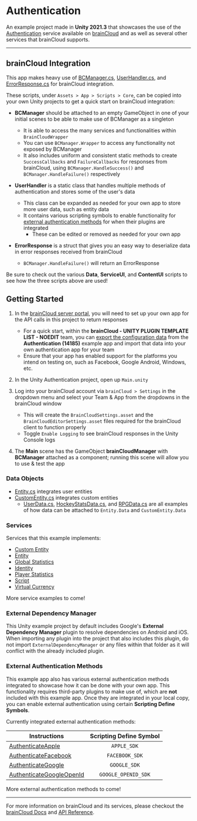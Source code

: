 # Authentication

An example project made in **Unity 2021.3** that showcases the use of the [Authentication](https://getbraincloud.com/apidocs/apiref/?csharp#capi-authentication) service available on [brainCloud](https://getbraincloud.com/) and as well as several other services that brainCloud supports.

---

## brainCloud Integration

This app makes heavy use of [BCManager.cs](./Assets/App/Scripts/Core/BCManager.cs), [UserHandler.cs](./Assets/App/Scripts/Core/UserHandler.cs), and [ErrorResponse.cs](./Assets/App/Scripts/Core/ErrorResponse.cs) for brainCloud integration.

These scripts, under `Assets > App > Scripts > Core`, can be copied into your own Unity projects to get a quick start on brainCloud integration:

- **BCManager** should be attached to an empty GameObject in one of your initial scenes to be able to make use of BCManager as a singleton
    - It is able to access the many services and functionalities within `BrainCloudWrapper`
    - You can use `BCManager.Wrapper` to access any functionality not exposed by BCManager
    - It also includes uniform and consistent static methods to create `SuccessCallbacks` and `FailureCallbacks` for responses from brainCloud, using `BCManager.HandleSuccess()` and `BCManager.HandleFailure()` respectively

- **UserHandler** is a static class that handles multiple methods of authentication and stores some of the user's data
    - This class can be expanded as needed for your own app to store more user data, such as entity data
    - It contains various scripting symbols to enable functionality for [external authentication methods](./README.md#external-authentication-methods) for when their plugins are integrated
        - These can be edited or removed as needed for your own app
        
- **ErrorResponse** is a struct that gives you an easy way to deserialize data in error responses received from brainCloud
    - `BCManager.HandleFailure()` will return an ErrorResponse

Be sure to check out the various **Data**, **ServiceUI**, and **ContentUI** scripts to see how the three scripts above are used!

## Getting Started

1. In the [brainCloud server portal](https://portal.braincloudservers.com/), you will need to set up your own app for the API calls in this project to return responses
    - For a quick start, within the **brainCloud - UNITY PLUGIN TEMPLATE LIST - NOEDIT** team, you can [export the configuration data](https://getbraincloud.com/apidocs/portal-usage/importexport-game-data/) from the **Authentication (14185)** example app and import that data into your own authentication app for your team
    - Ensure that your app has enabled support for the platforms you intend on testing on, such as Facebook, Google Android, Windows, etc.

2. In the Unity Authentication project, open up `Main.unity`

3. Log into your brainCloud account via `brainCloud > Settings` in the dropdown menu and select your Team & App from the dropdowns in the brainCloud window
    - This will create the `BrainCloudSettings.asset` and the `BrainCloudEditorSettings.asset` files required for the brainCloud client to function properly
    - Toggle `Enable Logging` to see brainCloud responses in the Unity Console logs

4. The **Main** scene has the GameObject **brainCloudManager** with **BCManager** attached as a component; running this scene will allow you to use & test the app

### Data Objects

- [Entity.cs](./Assets/App/Scripts/Data/BrainCloud/Entity.cs) integrates user entities
- [CustomEntity.cs](./Assets/App/Scripts/Data/BrainCloud/CustomEntity.cs) integrates custom entities
    - [UserData.cs](./Assets/App/Scripts/Data/BrainCloud/UserData.cs), [HockeyStatsData.cs](./Assets/App/Scripts/Data/BrainCloud/HockeyStatsData.cs), and [RPGData.cs](./Assets/App/Scripts/Data/BrainCloud/RPGData.cs) are all examples of how data can be attached to `Entity.Data` and `CustomEntity.Data`
    
### Services

Services that this example implements:

- [Custom Entity](https://getbraincloud.com/apidocs/apiref/?csharp#capi-customentity)
- [Entity](https://getbraincloud.com/apidocs/apiref/?csharp#capi-entity)
- [Global Statistics](https://getbraincloud.com/apidocs/apiref/?csharp#capi-globalstats)
- [Identity](https://getbraincloud.com/apidocs/apiref/?csharp#capi-identity)
- [Player Statistics](https://getbraincloud.com/apidocs/apiref/?csharp#capi-playerstats)
- [Script](https://getbraincloud.com/apidocs/apiref/?csharp#capi-script)
- [Virtual Currency](https://getbraincloud.com/apidocs/apiref/?csharp#capi-virtualcurrency)

More service examples to come!

### External Dependency Manager

This Unity example project by default includes Google's **External Dependency Manager** plugin to resolve dependencies on Android and iOS. When importing any plugin into the project that also includes this plugin, do not import `ExternalDependencyManager` or any files within that folder as it will conflict with the already included plugin.

### External Authentication Methods

This example app also has various external authentication methods integrated to showcase how it can be done with your own app. This functionality requires third-party plugins to make use of, which are **not** included with this example app. Once they are integrated in your local copy, you can enable external authentication using certain **Scripting Define Symbols**.

Currently integrated external authentication methods:

| Instructions                                        | Scripting Define Symbol |
| --------------------------------------------------- | :---------------------: |
| [AuthenticateApple](./_docs/Apple.md)               | `APPLE_SDK`             |
| [AuthenticateFacebook](./_docs/Facebook.md)         | `FACEBOOK_SDK`          |
| [AuthenticateGoogle](./_docs/Google.md)             | `GOOGLE_SDK`            |
| [AuthenticateGoogleOpenId](./_docs/GoogleOpenId.md) | `GOOGLE_OPENID_SDK`     |

More external authentication methods to come!

---

For more information on brainCloud and its services, please checkout the [brainCloud Docs](https://getbraincloud.com/apidocs/) and [API Reference](https://getbraincloud.com/apidocs/apiref/?csharp#introduction).
